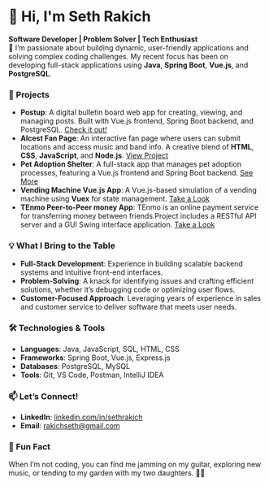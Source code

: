 # 👋 Hi, I'm Seth Rakich

**Software Developer | Problem Solver | Tech Enthusiast**  
🌱 I’m passionate about building dynamic, user-friendly applications and solving complex coding challenges. My recent focus has been on developing full-stack applications using **Java**, **Spring Boot**, **Vue.js**, and **PostgreSQL**.

### 🚀 Projects

- **Postup**: A digital bulletin board web app for creating, viewing, and managing posts. Built with Vue.js frontend, Spring Boot backend, and PostgreSQL. [Check it out!]([link-to-repo](https://github.com/Sethysan/Postup))
- **Alcest Fan Page**: An interactive fan page where users can submit locations and access music and band info. A creative blend of **HTML**, **CSS**, **JavaScript**, and **Node.js**. [View Project]([link-to-repo](https://github.com/Sethysan/All-About-Alcest))
- **Pet Adoption Shelter**: A full-stack app that manages pet adoption processes, featuring a Vue.js frontend and Spring Boot backend. [See More]([link-to-repo](https://github.com/Sethysan/PetAdopt))
- **Vending Machine Vue.js App**: A Vue.js-based simulation of a vending machine using **Vuex** for state management. [Take a Look]([link-to-repo](https://github.com/Sethysan/Vending-project))
- **TEnmo Peer-to-Peer money App**: TEnmo is an online payment service for transferring money between friends.Project includes a RESTful API server and a GUI Swing interface application. [Take a Look]([link-to-repo](https://github.com/Sethysan/Tenmo/blob/main/README.md))

### 💡 What I Bring to the Table

- **Full-Stack Development**: Experience in building scalable backend systems and intuitive front-end interfaces.
- **Problem-Solving**: A knack for identifying issues and crafting efficient solutions, whether it’s debugging code or optimizing user flows.
- **Customer-Focused Approach**: Leveraging years of experience in sales and customer service to deliver software that meets user needs.

### 🛠️ Technologies & Tools

- **Languages**: Java, JavaScript, SQL, HTML, CSS
- **Frameworks**: Spring Boot, Vue.js, Express.js
- **Databases**: PostgreSQL, MySQL
- **Tools**: Git, VS Code, Postman, IntelliJ IDEA

### 📫 Let’s Connect!

- **LinkedIn**: [linkedin.com/in/sethrakich](https://www.linkedin.com/in/sethrakich)
- **Email**: [rakichseth@gmail.com](mailto:rakichseth@gmail.com)

### 🌟 Fun Fact

When I’m not coding, you can find me jamming on my guitar, exploring new music, or tending to my garden with my two daughters. 🎸🌿
